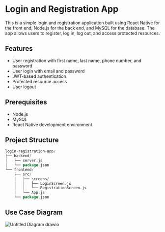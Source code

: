 # Login and Registration App

This is a simple login and registration application built using React Native for the front end, Node.js for the back end, and MySQL for the database. The app allows users to register, log in, log out, and access protected resources.

## Features

- User registration with first name, last name, phone number, and password
- User login with email and password
- JWT-based authentication
- Protected resource access
- User logout

## Prerequisites

- Node.js
- MySQL
- React Native development environment

## Project Structure
```go
login-registration-app/
├── backend/
│   ├── server.js
│   └── package.json
└── frontend/
    ├── src/
    │   ├── screens/
    │   │   ├── LoginScreen.js
    │   │   └── RegistrationScreen.js
    │   └── App.js
    └── package.json
```

## Use Case Diagram
![Untitled Diagram drawio](https://github.com/user-attachments/assets/9c6c7f54-e5cf-4f52-ae53-19dfad8f6a6e)
